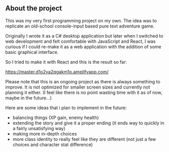 ## About the project

This was my very first programming project on my own.
The idea was to replicate an old-school console-input based pure text adventure game. 

Originally I wrote it as a C# desktop application but later when I switched to web development and felt comfortable with JavaScript and React, I was curious if I could re-make it as a web application with the addition of some basic graphical interface.

So I tried to make it with React and this is the result so far:

https://master.d1o2ya2qgakm1o.amplifyapp.com/

Please note that this is an ongoing project as there is always something to improve.
It is not optimized for smaller screen sizes and currently not planning it either. (I feel like there is no point wasting time with it as of now, maybe in the future...)


Here are some ideas that i plan to implement in the future:
- balancing things (XP gain, enemy health)
- extending the story and give it a proper ending (it ends way to quickly in a fairly unsatisfying way)
- making more in-depth choices
- more class identity to really feel like they are different (not just a few choices and character stat difference)